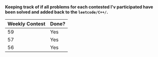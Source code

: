 **Keeping track of if all problems for each contested I'v participated
have been solved and added back to the `leetcode/C++/`.**

Weekly Contest | Done?
-------------- | -----
59             | Yes
57             | Yes
56             | Yes
